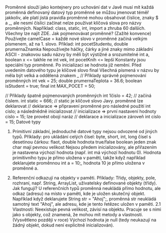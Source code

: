 Proměnné
slouží jako kontejnery pro uchování dat
v Javě musí mít každá proměnná definovaný datový typ
proměnné se můžou jmenovat téměř jakkoliv, ale platí jistá pravidla
proměnné mohou obsahovat číslice, znaky $ a _, ale nesmí číslíci začínat
nelze používat klíčová slova pro názvy proměnných.
Například: class, static, int, import a zhruba 60 dalších. Všechny lze najít ZDE.
Jak pojmenovávat proměnné? (Zažíté konvence)
Používejte camelCase = každé nové slovo v proměnné začíná velkým písmenem, až na 1. slovo. Příklad: int pocetStudentu, double prumernaZnamka
Nepoužívejte háčky, čárky a jiné znaky mimo základní ASCII - znakovou sadu
názvy by měli být výstižné a srozumitelné
int a, boolean x <= takhle ne
int vek, int pocetKnih <= lepší
Konstanty jsou speciální typ proměnné.
Po inicializaci se hodnota již nemění.
Před uvedením datového typu je klíčové slovo final
Všechná písmená v názvu by měla být velká a oddělená znakem _
// Příklady správně pojmenování proměnných
int vek = 25;
double prumernaTeplota = 36.6;
boolean isStudent = true;
final int MAX_POCET = 50;

// Příklady špatně pojmenovaných proměnných
int 1čislo = 42; // začíná číslem.
int static = 666; // static je klíčové slovo Javy.
proměnné lze deklarovat
// deklarace => připravení proměnné pro následné použití
int cislo;
a následnědně inicializovat
// inicializace => první nastavení hodnoty
cislo = 15;
lze provést obojí naráz
// deklarace a inicializace zároveň
int cislo = 15;
Datové typy
1. Primitivní
základní, jednoduché datové typy
nejsou odvozené od jiných typů.
Příklady:
pro ukládání
celých čísel: byte, short, int, long
čísel s desetinou čárkou: flaot, double
hodnota true/false boolean
jeden znak char
mají pevnou velikost
Nejsou předem inicializovány, ale přiřazením je nastavena výchozí hodnota (např. int má výchozí hodnotu 0).
Hodnota primitivního typu je přímo uložena v paměti, takže když například deklarujete proměnnou int a = 10;, hodnota 10 je přímo uložena v proměnné a.

2. Referenční
odkazují na objekty v paměti.
Příklady: Třídy, objekty, pole, rozhraní, např. String, ArrayList, uživatelsky definované objekty (třídy).
Jak fungují? U referenčních typů proměnná neukládá přímo hodnotu, ale odkaz (adresu) na místo v paměti, kde je uložen skutečný objekt. Například když deklarujete String str = "Ahoj";, proměnná str neukládá samotný text "Ahoj", ale adresu, kde je tento řetězec uložen v paměti.
2.1 Vlastnosti:
Neexistuje pevná velikost, závisí na objektu.
Pracuje se s nimi jako s objekty, což znamená, že mohou mít metody a vlastnosti. (Vysvětleno později v roce)
Výchozí hodnota je null (tedy neukazují na žádný objekt, dokud není explicitně inicializován).
